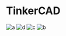 # TinkerCAD
![a](https://github.com/SavageUnicorn/TinkerCAD/assets/68403400/74d6b5f1-775c-4de3-828b-65a0ff7be3e5)
![d](https://github.com/SavageUnicorn/TinkerCAD/assets/68403400/9c76c7a2-2b14-4bb3-9336-dd25686ed1a7)
![c](https://github.com/SavageUnicorn/TinkerCAD/assets/68403400/213b5e4d-9356-42ad-9937-e2234bcb5cf0)
![b](https://github.com/SavageUnicorn/TinkerCAD/assets/68403400/134c7724-ec39-40a3-b856-59afb7c21f08)
